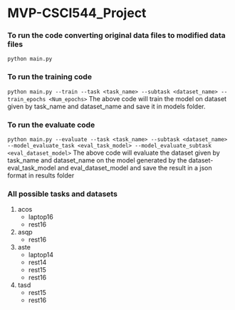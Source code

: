 # MVP-CSCI544_Project

### To run the code converting original data files to modified data files
`python main.py`

### To run the training code
`python main.py --train --task <task_name> --subtask <dataset_name> --train_epochs <Num_epochs>`
The above code will train the model on dataset given by task_name and dataset_name and save it in models folder.

### To run the evaluate code
`python main.py --evaluate --task <task_name> --subtask <dataset_name> --model_evaluate_task <eval_task_model> --model_evaluate_subtask <eval_dataset_model>`
The above code will evaluate the dataset given by task_name and dataset_name on the model generated by the dataset- eval_task_model and eval_dataset_model and save the result in a json format in results folder

### All possible tasks and datasets
1. acos
    - laptop16
    - rest16
2. asqp
    - rest16
3. aste
    - laptop14
    - rest14
    - rest15
    - rest16
4. tasd
    - rest15
    - rest16